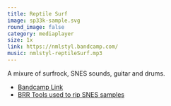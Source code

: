 ```yaml
---
title: Reptile Surf
image: sp33k-sample.svg
round_image: false
category: mediaplayer
size: 1x
link: https://nmlstyl.bandcamp.com/
music: nmlstyl-reptileSurf.mp3
---
```


A mixure of surfrock, SNES sounds, guitar and drums.

- [Bandcamp Link](https://nmlstyl.bandcamp.com/track/reptile-surf)
- [BRR Tools used to rip SNES samples](https://github.com/Optiroc/BRRtools)